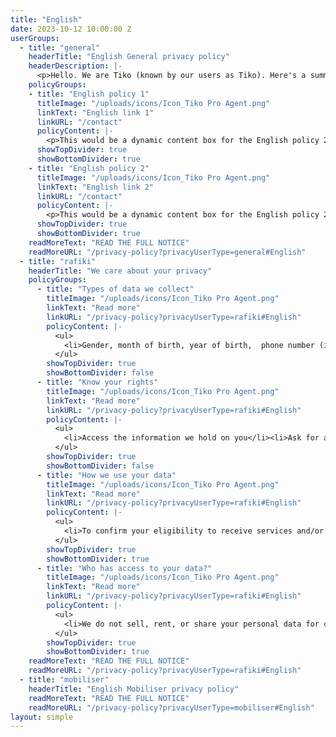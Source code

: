 ```yaml
---
title: "English"
date: 2023-10-12 10:00:00 Z
userGroups:
  - title: "general"
    headerTitle: "English General privacy policy"
    headerDescription: |-
      <p>Hello. We are Tiko (known by our users as Tiko). Here's a summary of how we protect your data and respect your privacy.</p>
    policyGroups: 
    - title: "English policy 1"
      titleImage: "/uploads/icons/Icon_Tiko Pro Agent.png"
      linkText: "English link 1"
      linkURL: "/contact"
      policyContent: |-
        <p>This would be a dynamic content box for the English policy 2</p>
      showTopDivider: true
      showBottomDivider: true
    - title: "English policy 2"
      titleImage: "/uploads/icons/Icon_Tiko Pro Agent.png"
      linkText: "English link 2"
      linkURL: "/contact"
      policyContent: |-
        <p>This would be a dynamic content box for the English policy 2</p>
      showTopDivider: true
      showBottomDivider: true
    readMoreText: "READ THE FULL NOTICE"
    readMoreURL: "/privacy-policy?privacyUserType=general#English"
  - title: "rafiki"
    headerTitle: "We care about your privacy"
    policyGroups: 
      - title: "Types of data we collect"
        titleImage: "/uploads/icons/Icon_Tiko Pro Agent.png"
        linkText: "Read more"
        linkURL: "/privacy-policy?privacyUserType=rafiki#English"
        policyContent: |-
          <ul>
            <li>Gender, month of birth, year of birth,  phone number (if you have one and want to use it)</li><li>Type of service and/or product you have received along with the date and the facility you visited</li><li>Voice sample (in some cases)</li>
          </ul>
        showTopDivider: true
        showBottomDivider: false
      - title: "Know your rights"
        titleImage: "/uploads/icons/Icon_Tiko Pro Agent.png"
        linkText: "Read more"
        linkURL: "/privacy-policy?privacyUserType=rafiki#English"
        policyContent: |-
          <ul>
            <li>Access the information we hold on you</li><li>Ask for a copy</li><li>Ask us to forget you</li><li>Complain about us</li>
          </ul>
        showTopDivider: true
        showBottomDivider: false
      - title: "How we use your data"
        titleImage: "/uploads/icons/Icon_Tiko Pro Agent.png"
        linkText: "Read more"
        linkURL: "/privacy-policy?privacyUserType=rafiki#English"
        policyContent: |-
          <ul>
            <li>To confirm your eligibility to receive services and/or products</li><li>To be able to reimburse service providers and vendors for the service and/or product you have received</li><li>To award you with TIKO miles</li><li>To communicate with you to promote  services, products and/or information we believe may be of interest to you</li><li>To improve the products/services you receive</li><li>To prevent fraud, to carry our research and prepare aggregated statistics</li>
          </ul>
        showTopDivider: true
        showBottomDivider: true
      - title: "Who has access to your data?"
        titleImage: "/uploads/icons/Icon_Tiko Pro Agent.png"
        linkText: "Read more"
        linkURL: "/privacy-policy?privacyUserType=rafiki#English"
        policyContent: |-
          <ul>
            <li>We do not sell, rent, or share your personal data for commercial purposes</li><li>Access to the personal data is limited on a strict need-to-know basis and is given to some of our staff members and/or third parties we work with and are bound by confidentiality</li>
          </ul>
        showTopDivider: true
        showBottomDivider: true
    readMoreText: "READ THE FULL NOTICE"
    readMoreURL: "/privacy-policy?privacyUserType=rafiki#English"
  - title: "mobiliser"
    headerTitle: "English Mobiliser privacy policy"
    readMoreText: "READ THE FULL NOTICE"
    readMoreURL: "/privacy-policy?privacyUserType=mobiliser#English"
layout: simple
---
```


